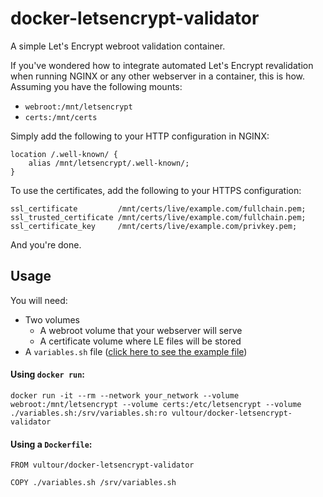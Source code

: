 # docker-letsencrypt-validator
A simple Let's Encrypt webroot validation container.

If you've wondered how to integrate automated Let's Encrypt revalidation when running NGINX or any other webserver in a container, this is how.
Assuming you have the following mounts:
* `webroot:/mnt/letsencrypt`
* `certs:/mnt/certs`

Simply add the following to your HTTP configuration in NGINX:
```
location /.well-known/ {
    alias /mnt/letsencrypt/.well-known/;
}
```
To use the certificates, add the following to your HTTPS configuration:
```
ssl_certificate         /mnt/certs/live/example.com/fullchain.pem;
ssl_trusted_certificate /mnt/certs/live/example.com/fullchain.pem;
ssl_certificate_key     /mnt/certs/live/example.com/privkey.pem;
```
And you're done.

## Usage
You will need:
* Two volumes
  * A webroot volume that your webserver will serve
  * A certificate volume where LE files will be stored
* A `variables.sh` file ([click here to see the example file](https://gitlab.com/vultour/docker-letsencrypt-validator/blob/master/variables.sh))

#### Using `docker run`:
`docker run -it --rm --network your_network --volume webroot:/mnt/letsencrypt --volume certs:/etc/letsencrypt --volume ./variables.sh:/srv/variables.sh:ro vultour/docker-letsencrypt-validator`

#### Using a `Dockerfile`:
```
FROM vultour/docker-letsencrypt-validator

COPY ./variables.sh /srv/variables.sh
```